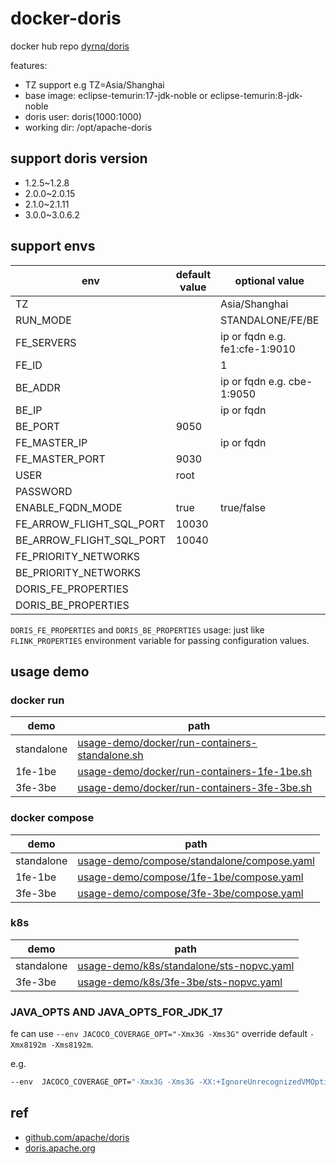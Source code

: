# docker-doris

docker hub repo [dyrnq/doris](https://hub.docker.com/r/dyrnq/doris/tags)

features:

- TZ support e.g TZ=Asia/Shanghai
- base image: eclipse-temurin:17-jdk-noble or eclipse-temurin:8-jdk-noble
- doris user: doris(1000:1000)
- working dir: /opt/apache-doris

## support doris version

- 1.2.5~1.2.8
- 2.0.0~2.0.15
- 2.1.0~2.1.11
- 3.0.0~3.0.6.2

## support envs

| env                      | default value | optional value                 | required |
|--------------------------|---------------|--------------------------------|----------|
| TZ                       |               | Asia/Shanghai                  | no       |
| RUN_MODE                 |               | STANDALONE/FE/BE               | yes      |
| FE_SERVERS               |               | ip or fqdn e.g. fe1:cfe-1:9010 | no       |
| FE_ID                    |               | 1                              | no       |
| BE_ADDR                  |               | ip or fqdn e.g. cbe-1:9050     | no       |
| BE_IP                    |               | ip or fqdn                     | no       |
| BE_PORT                  | 9050          |                                | no       |
| FE_MASTER_IP             |               | ip or fqdn                     | no       |
| FE_MASTER_PORT           | 9030          |                                | no       |
| USER                     | root          |                                | no       |
| PASSWORD                 |               |                                | no       |
| ENABLE_FQDN_MODE         | true          | true/false                     | no       |
| FE_ARROW_FLIGHT_SQL_PORT | 10030         |                                | no       |
| BE_ARROW_FLIGHT_SQL_PORT | 10040         |                                | no       |
| FE_PRIORITY_NETWORKS     |               |                                | no       |
| BE_PRIORITY_NETWORKS     |               |                                | no       |
| DORIS_FE_PROPERTIES      |               |                                | no       |
| DORIS_BE_PROPERTIES      |               |                                | no       |


`DORIS_FE_PROPERTIES` and `DORIS_BE_PROPERTIES` usage: just like `FLINK_PROPERTIES` environment variable for passing configuration values.

## usage demo

### docker run

| demo       | path                                                                                                                                             |
|------------|--------------------------------------------------------------------------------------------------------------------------------------------------|
| standalone | [usage-demo/docker/run-containers-standalone.sh](https://github.com/dyrnq/docker-doris/blob/main/usage-demo/docker/run-containers-standalone.sh) |
| 1fe-1be    | [usage-demo/docker/run-containers-1fe-1be.sh](https://github.com/dyrnq/docker-doris/blob/main/usage-demo/docker/run-containers-1fe-1be.sh)       |
| 3fe-3be    | [usage-demo/docker/run-containers-3fe-3be.sh](https://github.com/dyrnq/docker-doris/blob/main/usage-demo/docker/run-containers-3fe-3be.sh)       |

### docker compose
| demo       | path                                                                                                                                     |
|------------|------------------------------------------------------------------------------------------------------------------------------------------|
| standalone | [usage-demo/compose/standalone/compose.yaml](https://github.com/dyrnq/docker-doris/blob/main/usage-demo/compose/standalone/compose.yaml) |
| 1fe-1be    | [usage-demo/compose/1fe-1be/compose.yaml](https://github.com/dyrnq/docker-doris/blob/main/usage-demo/compose/1fe-1be/compose.yaml)       |
| 3fe-3be    | [usage-demo/compose/3fe-3be/compose.yaml](https://github.com/dyrnq/docker-doris/blob/main/usage-demo/compose/3fe-3be/compose.yaml)        |

### k8s

| demo       | path                                                                                                                                 |
|------------|--------------------------------------------------------------------------------------------------------------------------------------|
| standalone | [usage-demo/k8s/standalone/sts-nopvc.yaml](https://github.com/dyrnq/docker-doris/blob/main/usage-demo/k8s/standalone/sts-nopvc.yaml) |
| 3fe-3be    | [usage-demo/k8s/3fe-3be/sts-nopvc.yaml](https://github.com/dyrnq/docker-doris/blob/main/usage-demo/k8s/3fe-3be/sts-nopvc.yaml)    |


### JAVA_OPTS AND JAVA_OPTS_FOR_JDK_17

fe can use `--env JACOCO_COVERAGE_OPT="-Xmx3G -Xms3G"` override default `-Xmx8192m -Xms8192m`.

e.g.

```bash
--env  JACOCO_COVERAGE_OPT="-Xmx3G -Xms3G -XX:+IgnoreUnrecognizedVMOptions -XX:-UseG1GC -XX:+UseZGC"
```


## ref

- [github.com/apache/doris](https://github.com/apache/doris)
- [doris.apache.org](https://doris.apache.org)
